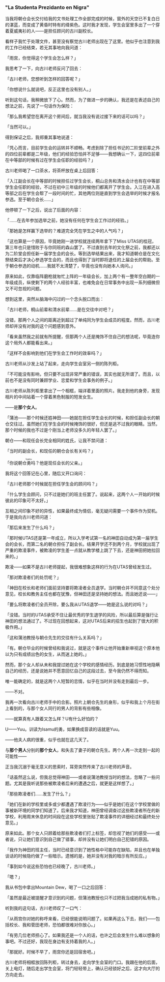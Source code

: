 ### "La Studenta Prezidanto en Nigra"

当我将朝仓会长交付给我的文书处理工作全部完成的时候，窗外的天空已不复白日的湛蓝，而变成了黄昏时特有的绛紫色。这时我才发现，学生会室里多出了一个穿着夏威夷衫的人——是担任顾问的古川副校长。

看样子我忙于处理文件，甚至没有察觉古川老师出现在了这里。他似乎也注意到我的工作已经结束，若无其事地向我问道：

「雨宫，你觉得这个学生会怎么样？」

我思考了一下，向古川老师反问了回去：

「古川老师，您想听到怎样的回答呢？」

「你想说什么就说吧，反正这里也没有别人。」

听到这句话，我稍微放下了心。然而，为了做进一步的确认，我还是在表述自己的想法之前，先说了一句话作为保险：

「那么我希望您在离开这个房间后，就当我没有说过接下来的话可以吗？」

「当然可以。」

得到保证之后，我郑重其事地说道：

「凭心而言，目前学生会的运转并不顺畅。考虑到除了担任书记的二阶堂前辈之外的四位前辈都是二年级，他们的经验恐怕并不足够——我想确认一下，这四位前辈在中等部的时候有过在学生会任职的经验吗？」

古川老师喝了一口茶水，将茶杯放在桌上后回答：

「入江副会长在中等部的时候担任过学生会长，桐山总务和清水会计也有在中等部学生会任职的经验，不过在初中三年级的时候他们都离开了学生会。入江在进入高等部之后在学生会帮了一段时间的忙，其他两位则是直到学生会选举的时候才报名参选。至于朝仓会长……」

他停顿了一下之后，说出了后面的内容：

「……在去年参加选举之前，她没有任何在学生会工作过的经验。」

「那她是怎样赢下选举的？难道完全凭在学生之中的人气吗？」

「这也算是一个原因，毕竟她刚一进学校就连续两年拿下了Miss UTAS的桂冠，第三年也只是惜败于与你同班的森山罢了。不过直到去年的文化祭之前，我都还以为二阶堂会担任新一届学生会的会长。等到选举结果出来，我才知道朝仓是在文化祭结束后才决心参选学生会的，而且也得到了当时即将退任的上届会长的帮助。至于朝仓参选的动机……我就不太清楚了，毕竟也没有向她本人询问。」

原来如此，仅靠临阵磨枪就匆忙上阵的一年级会长，加上两个有一整年空白期的一年级成员，纵使剩下的两个人经验丰富，也难免会在日常事务中出现一系列细微但又不可忽视的问题。

想到这里，突然从脑海中闪过的一个念头脱口而出：

「古川老师，桐山前辈和清水前辈……是在交往中对吧？」

没错，那两个人之间的距离近到超过了单纯同为学生会成员的程度。然而，古川老师却并没有对我的这个问题感到意外。

「看来虽然我之前就有所提醒，但那两个人还是掩饰不住自己的想法呢，毕竟连你这个局外人都能看出来。」

「这样不会影响到他们在学生会工作时的效率吗？」

古川老师从沙发上站了起来，走向学生会室另一侧的陈列柜。

「不可能没有影响，但只要不出现非常严重的错误，其实也就无所谓了。而且，以前也不是没有同时兼顾学业、恋爱和学生会事务的例子。」

古川老师从陈列柜里拿出了一个相框，端详着里面的照片。我走到他的身旁，发现相片的中间站着一个穿着黑色制服的短发女生。

——是**那个女人**。

「蒲池——那个时候还姓神田——她就在担任学生会长的时候，和担任副会长的朝仓交往过。虽然她们在学生会的时候掩饰的很好，但还是逃不过我的眼睛。当然，那个时候的我也不过是个刚当上老师没多久的年轻人罢了。」

朝仓——和现任会长完全相同的姓氏，让我不禁问道：

「当时的副会长，和现任的朝仓会长有关吗？」

「你说朝仓<ruby>勇<rt>Isamu</rt></ruby>吗？他是现任会长的父亲。」

我将这个回答记在心里，随后又开口询问：

「古川老师那个时候就在担任学生会的顾问吗？」

「什么学生会顾问，只不过是她们的班主任罢了。说起来，这两个人一开始的时候彼此的印象可不太好。」

互相之间印象不好的异性，如果最终成为情侣，毫无疑问需要一个事件作为契机。于是我向古川老师问道：

「那后来发生了什么吗？」

「那时候UTAS还是第一年成立，所以入学考试第一名的神田自动成为第一届学生会的会长，而第二名的朝仓担任了副会长。结果开学还不到两个月，学校就出现了严重的欺凌事件，被欺凌的学生差一点就从教学楼上跳了下去，还是神田把她拉回来的。」

欺凌——如果不是古川老师提起，我很难想象这样的行为在UTAS曾经发生过。

「那对欺凌者们的处罚呢？」

「神田在校长和老师们面前坚持要将欺凌者全员退学。当时朝仓并不同意这个处分意见，校长和教务主任也都在犹豫，但神田还是坚持她的想法。而且她还说——」

「要么将欺凌者们全员开除，要么我从UTAS退学——她是这么说的对吗？」

「没错。当时的UTAS承受不住让最优秀的学生退学的风险，所以最后算是强行让神田的想法通过了。不过现在回想起来，这对UTAS后来的招生也起到了很大的积极作用。」

「这和蒲池教授与朝仓先生的交往有什么关系吗？」

「有。朝仓毕业的时候曾经和我说过，就是这个事件让他开始重新审视这个原本他以为只有成绩出色的女生，从而迷上她的。」

然而，那个女人却从未和我提过她在这个学校的感情经历。到底是她习惯性地隐瞒自己的经历，还是说她并不愿意回忆自己的这段过去，至今我仍然不得而知。

唯一能确定的，就是这两个人短暂的恋情，似乎在当时并没有走到最后一步。

——不对。

我再一次看向古川老师手中的合影。照片上朝仓先生的身形，似乎和我上个月在街上看到的，与那个女人同行的男人的背影有些相像。

——就算真有人跟着又怎么样？U有什么好怕的？

U——Yuu。训读为Isamu的勇，如果换成音读的话就是Yuu。

——他夫人病的很重，似乎也就在这几天了。

与**那个男人**分别的**那个女人**，和失去了妻子的朝仓先生。两个人再一次走到一起的可能性——

正当我沉溺于毫无意义的思索时，耳旁突然传来了古川老师的声音。

「话虽然这么说，但我总觉得神田——或者说蒲池教授当时的想法，忽略了一些问题。尤其是我听说那些被欺凌者后来的遭遇之后，就更是这样想了。」

「那些欺凌者们……发生了什么？」

「她们在新的学校里或多或少都遭遇了欺凌行为——似乎是她们在这个学校里做的事被新环境的同学们知道了。后来我才知道，神田曾经调查过这些欺凌者所在的新学校，利用周末休息的时间段在这些学校里张贴了欺凌事件的详细经过和最终处分意见。」

原来如此。那个女人只顾着给那些欺凌者们打上标签，却忽视了她们的感受——或者说，只让她们意识到自己做了错事，却并没有让她们明白自己犯错的原因。

「我作为神田的班主任，当时已经意识到了她性格中可能存在缺陷，并且也在单独谈话的时候隐约做了一些暗示。遗憾的是，她并没有对我的暗示有所反应。」

「事到如今说这些恐怕也已经晚了，古川老师。」

「嗯？」

我从书包中拿出Mountain Dew，喝了一口之后回答：

「虽然是最近被提醒才意识到的问题，但蒲池教授也只不过把我当成她的私有物。」

听到我的这句话，古川老师叹了一口气：

「从雨宫你对她的称呼来看，已经很能说明问题了。如果再这么下去，我们——包括校长、我和菅田老师，恐怕都很难对你放心。」

「有劳几位老师担心了。如果我还是一个人的话，也许之后会发生什么难以想象的事吧。不过还好，我现在身边有支持着我的人。」

「那就好。时候不早了，雨宫你还是回宿舍吧。」

古川老师将相框放回陈列柜，转过身去，走向学生会室的门口。我跟在他的后面，关上电灯，随后走出学生会室，将门轻轻带上，确认已经锁好之后，这才向大厅的方向走去。
